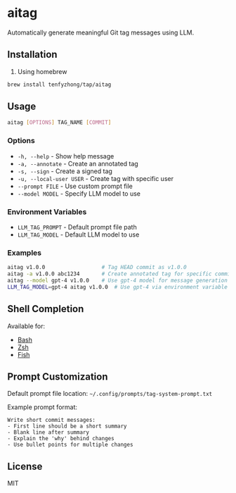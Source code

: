 # aitag

Automatically generate meaningful Git tag messages using LLM.

## Installation

1. Using homebrew
```bash
brew install tenfyzhong/tap/aitag
```

## Usage

```bash
aitag [OPTIONS] TAG_NAME [COMMIT]
```

### Options
- `-h, --help` - Show help message
- `-a, --annotate` - Create an annotated tag
- `-s, --sign` - Create a signed tag
- `-u, --local-user USER` - Create tag with specific user
- `--prompt FILE` - Use custom prompt file
- `--model MODEL` - Specify LLM model to use

### Environment Variables
- `LLM_TAG_PROMPT` - Default prompt file path
- `LLM_TAG_MODEL` - Default LLM model to use

### Examples
```bash
aitag v1.0.0                  # Tag HEAD commit as v1.0.0
aitag -a v1.0.0 abc1234       # Create annotated tag for specific commit
aitag --model gpt-4 v1.0.0    # Use gpt-4 model for message generation
LLM_TAG_MODEL=gpt-4 aitag v1.0.0  # Use gpt-4 via environment variable
```

## Shell Completion

Available for:
- [Bash](completions/aitag.bash)
- [Zsh](completions/_aitag)
- [Fish](completions/aitag.fish)

## Prompt Customization

Default prompt file location: `~/.config/prompts/tag-system-prompt.txt`

Example prompt format:
```
Write short commit messages:
- First line should be a short summary
- Blank line after summary
- Explain the 'why' behind changes
- Use bullet points for multiple changes
```

## License

MIT
